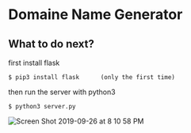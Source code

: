 # Domaine Name Generator

## What to do next?
first install flask
```
$ pip3 install flask      (only the first time)
```
then run the server with python3
```
$ python3 server.py
```

![Screen Shot 2019-09-26 at 8 10 58 PM](https://user-images.githubusercontent.com/54423322/65732862-cb7b8a00-e099-11e9-8e77-a243e0bd5865.png)